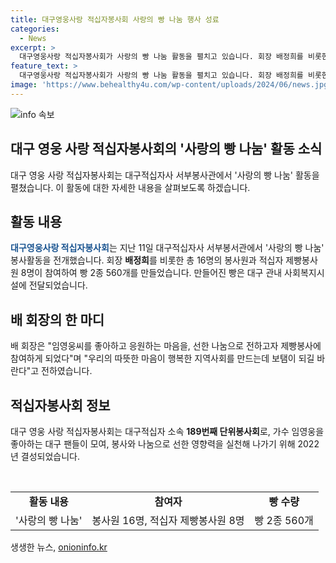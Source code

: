 ```yaml
---
title: 대구영웅사랑 적십자봉사회 사랑의 빵 나눔 행사 성료
categories:
  - News
excerpt: >
  대구영웅사랑 적십자봉사회가 사랑의 빵 나눔 활동을 펼치고 있습니다. 회장 배정희를 비롯한 봉사원과 제빵봉사원이 참여해 560개의 빵을 만들었고, 대구의 사회복지시설에 전달되었습니다. 배 회장은 임영웅씨를 좋아하고 응원하는 마음을, 선한 나눔으로 전하고자 제빵봉사에 참여하게 되었다고 전하며 지역사회의 발전을 바랐습니다. 이 단체는 가수 임영웅을 좋아하는 팬들이 모여 결성된 단위봉사회로, 봉사와 나눔을 실천하고 있습니다.
feature_text: >
  대구영웅사랑 적십자봉사회가 사랑의 빵 나눔 활동을 펼치고 있습니다. 회장 배정희를 비롯한 봉사원과 제빵봉사원이 참여해 560개의 빵을 만들었고, 대구의 사회복지시설에 전달되었습니다. 배 회장은 임영웅씨를 좋아하고 응원하는 마음을, 선한 나눔으로 전하고자 제빵봉사에 참여하게 되었다고 전하며 지역사회의 발전을 바랐습니다. 이 단체는 가수 임영웅을 좋아하는 팬들이 모여 결성된 단위봉사회로, 봉사와 나눔을 실천하고 있습니다.
image: 'https://www.behealthy4u.com/wp-content/uploads/2024/06/news.jpg'
---
```


<p><img src="https://www.behealthy4u.com/wp-content/uploads/2024/06/news.jpg" alt="info 속보" /></p>

<h2>대구 영웅 사랑 적십자봉사회의 '사랑의 빵 나눔' 활동 소식</h2>

<p data-ke-size="size16">대구 영웅 사랑 적십자봉사회는 대구적십자사 서부봉사관에서 '사랑의 빵 나눔' 활동을 펼쳤습니다. 이 활동에 대한 자세한 내용을 살펴보도록 하겠습니다.</p>

<h2 data-ke-size="size26">활동 내용</h2>

<p><b><span style="color: #1a5490;">대구영웅사랑 적십자봉사회</span></b>는 지난 11일 대구적십자사 서부봉서관에서 '사랑의 빵 나눔' 봉사활동을 전개했습니다. 회장 <b>배정희</b>를 비롯한 총 16명의 봉사원과 적십자 제빵봉사원 8명이 참여하여 빵 2종 560개를 만들었습니다. 만들어진 빵은 대구 관내 사회복지시설에 전달되었습니다.</p>

<h2 data-ke-size="size26">배 회장의 한 마디</h2>

<p>배 회장은 "임영웅씨를 좋아하고 응원하는 마음을, 선한 나눔으로 전하고자 제빵봉사에 참여하게 되었다"며 "우리의 따뜻한 마음이 행복한 지역사회를 만드는데 보탬이 되길 바란다"고 전하였습니다.</p>

<h2 data-ke-size="size26">적십자봉사회 정보</h2>

<p>대구 영웅 사랑 적십자봉사회는 대구적십자 소속 <b>189번째 단위봉사회</b>로, 가수 임영웅을 좋아하는 대구 팬들이 모여, 봉사와 나눔으로 선한 영향력을 실천해 나가기 위해 2022년 결성되었습니다.</p>

<p data-ke-size="size16">&nbsp;</p>

<table>
<tbody>
<tr>
<td style="text-align: center; height: 17px;"><b>활동 내용</b></td>
<td style="text-align: center; height: 17px;"><b>참여자</b></td>
<td style="text-align: center; height: 17px;"><b>빵 수량</b></td>
</tr>
<tr>
<td style="text-align: center; height: 17px;">'사랑의 빵 나눔'</td>
<td style="text-align: center; height: 17px;">봉사원 16명, 적십자 제빵봉사원 8명</td>
<td style="text-align: center; height: 17px;">빵 2종 560개</td>
</tr>
</tbody>
</table>
생생한 뉴스, <a href="https://onioninfo.kr" rel="dofollow">onioninfo.kr</a>


